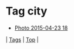 <!--
title: Tag city
date: 2020-06-28T15:00:41.127Z
tags:
-->
# Tag city

 * [Photo 2015-04-23 18](117185395207.md)

| [Tags](tags.md) | [Top](index.md) |
